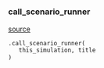 #


### call_scenario_runner
[source](https://github.com/allfed/allfed-integrated-model/blob/master/src/scenarios/create_figure_3abcd.py/#L16)
```python
.call_scenario_runner(
   this_simulation, title
)
```

